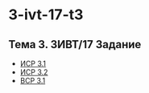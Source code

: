 # 3-ivt-17-t3
## Тема 3. 3ИВТ/17 Задание
+ [ИСР 3.1](https://docs.google.com/document/d/13ZBLtBshuCr_7Sx8rnl0I6iR01MHmkF2Zu_7Tgo8pIU/edit)
+ [ИСР 3.2](https://github.com/ctel-prj-mng/3-ivt-17-t3-MozartArthur/blob/master/%D0%98%D0%A1%D0%A0%203.2.md)
+ [ВСР 3.1](https://github.com/ctel-prj-mng/3-ivt-17-t3-MozartArthur/blob/master/%D0%92%D0%A1%D0%A0%203.1.md)
